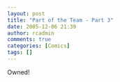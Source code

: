 ```yaml
---
layout: post
title: "Part of the Team - Part 3"
date: 2005-12-06 21:39
author: rcadmin
comments: true
categories: [Comics]
tags: []
---
```

Owned!

<!--more-->
<img src="http://dl.bitsmack.com/comics/20051206.png" alt="" />
